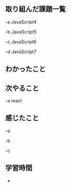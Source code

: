 ## 取り組んだ課題一覧  
-a  JavaScript4

-b  JavaScript5

-c  JavaScript6

-d  JavaScript7
## わかったこと


## 次やること
-a  react

## 感じたこと
-a  

-b  

-c
## 学習時間
-

